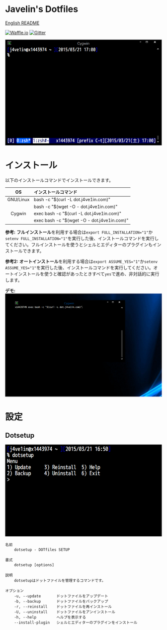 # Javelin's Dotfiles
[English README](/README.md)

[![Waffle.io](https://img.shields.io/badge/task-Waffle.io-blue.svg?style=flat-square "Waffle.io")](https://waffle.io/j4ve1in/dotfiles)
[![Gitter](https://img.shields.io/badge/chat-Gitter-lightgrey.svg?style=flat-square "Gitter")](https://gitter.im/j4ve1in/dotfiles?utm_source=badge&utm_medium=badge&utm_campaign=pr-badge&utm_content=badge)

![Screenshot](/img/screenshot.png "Screenshot")

# インストール
以下のインストールコマンドでインストールできます。

| OS        | インストールコマンド                        |
|:---------:|:--------------------------------------------|
| GNU/Linux | bash -c "$(curl -L dot.j4ve1in.com)"        |
|           | bash -c "$(wget -O - dot.j4ve1in.com)"      |
| Cygwin    | exec bash -c "$(curl -L dot.j4ve1in.com)"   |
|           | exec bash -c "$(wget -O - dot.j4ve1in.com)" |

**参考:** **フルインストール**を利用する場合は`export FULL_INSTALLATION="1"`か`setenv FULL_INSTALLATION="1"`を実行した後、インストールコマンドを実行してください。フルインストールを使うとシェルとエディターのプラグインもインストールできます。

**参考2:** **オートインストール**を利用する場合は`export ASSUME_YES="1"`か`setenv ASSUME_YES="1"`を実行した後、インストールコマンドを実行してください。オートインストールを使うと確認があったときすべて`yes`で進め、非対話的に実行します。

**デモ:**
![Demo](/img/demo.gif "Demo")

# 設定
## Dotsetup
![dotsetup](/img/dotsetup.png "dotsetup")

    名前
        dotsetup - DOTfiles SETUP

    書式
        dotsetup [options]

    説明
        dotsetupはドットファイルを管理するコマンドです。

    オプション
        -u, --update       ドットファイルをアップデート
        -b, --backup       ドットファイルをバックアップ
        -r, --reinstall    ドットファイルを再インストール
        -U, --uninstall    ドットファイルをアンインストール
        -h, --help         ヘルプを表示する
        --install-plugin   シェルとエディターのプラグインをインストール
